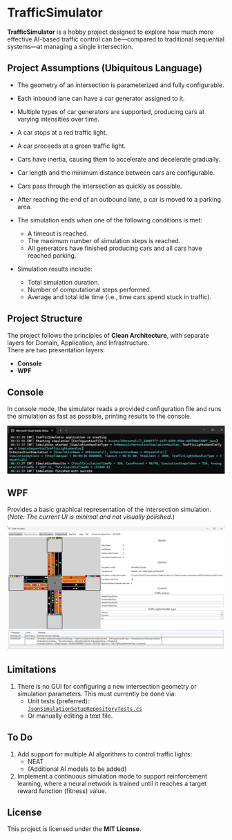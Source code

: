 # TrafficSimulator

**TrafficSimulator** is a hobby project designed to explore how much more effective AI-based traffic control can be—compared to traditional sequential systems—at managing a single intersection.

## Project Assumptions (Ubiquitous Language)

- The geometry of an intersection is parameterized and fully configurable.
- Each inbound lane can have a car generator assigned to it.
- Multiple types of car generators are supported, producing cars at varying intensities over time.
- A car stops at a red traffic light.
- A car proceeds at a green traffic light.
- Cars have inertia, causing them to accelerate and decelerate gradually.
- Car length and the minimum distance between cars are configurable.
- Cars pass through the intersection as quickly as possible.
- After reaching the end of an outbound lane, a car is moved to a parking area.
- The simulation ends when one of the following conditions is met:
  - A timeout is reached.
  - The maximum number of simulation steps is reached.
  - All generators have finished producing cars and all cars have reached parking.

- Simulation results include:
  - Total simulation duration.
  - Number of computational steps performed.
  - Average and total idle time (i.e., time cars spend stuck in traffic).

## Project Structure

The project follows the principles of **Clean Architecture**, with separate layers for Domain, Application, and Infrastructure.  
There are two presentation layers:
- **Console**
- **WPF**

## Console

In console mode, the simulator reads a provided configuration file and runs the simulation as fast as possible, printing results to the console.

![Example](docs/images/Console_example.png)

## WPF

Provides a basic graphical representation of the intersection simulation.  
(*Note: The current UI is minimal and not visually polished.*)

![Example](docs/images/WPF_example.png)

## Limitations

1. There is no GUI for configuring a new intersection geometry or simulation parameters. This must currently be done via:
   - Unit tests (preferred):  
     [`JsonSimulationSetupRepositoryTests.cs`](test/TrafficSimulator.Infrastructure.UnitTests/SimulationSetup/Json/JsonSimulationSetupRepositoryTests.cs)
   - Or manually editing a text file.

## To Do

1. Add support for multiple AI algorithms to control traffic lights:
   - NEAT
   - (Additional AI models to be added)
2. Implement a continuous simulation mode to support reinforcement learning, where a neural network is trained until it reaches a target reward function (fitness) value.

## License

This project is licensed under the **MIT License**.